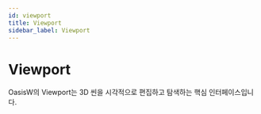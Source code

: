 ```yaml
---
id: viewport
title: Viewport
sidebar_label: Viewport
---
```


# Viewport

OasisW의 Viewport는 3D 씬을 시각적으로 편집하고 탐색하는 핵심 인터페이스입니다.

